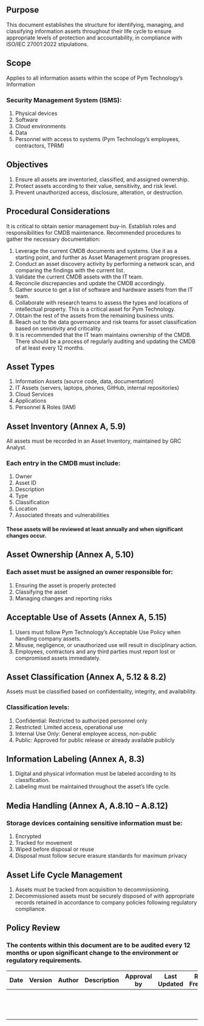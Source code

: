## Purpose
This document establishes the structure for identifying, managing, and classifying information assets throughout their life cycle to ensure appropriate levels of protection and
accountability, in compliance with ISO/IEC 27001:2022 stipulations.

## Scope
Applies to all information assets within the scope of Pym Technology’s Information
### Security Management System (ISMS): 
1. Physical devices
2. Software
3. Cloud environments
4. Data
5. Personnel with access to systems (Pym Technology’s employees, contractors, TPRM)

## Objectives
1. Ensure all assets are inventoried, classified, and assigned ownership.
2. Protect assets according to their value, sensitivity, and risk level.
3. Prevent unauthorized access, disclosure, alteration, or destruction.
      
## Procedural Considerations
It is critical to obtain senior management buy-in. Establish roles and responsibilities for CMDB maintenance. Recommended procedures to gather the necessary documentation:
1. Leverage the current CMDB documents and systems. Use it as a starting point, and further as Asset Management program progresses.
2. Conduct an asset discovery activity by performing a network scan, and comparing the findings with the current list.
3. Validate the current CMDB assets with the IT team.
4. Reconcile discrepancies and update the CMDB accordingly.
5. Gather source to get a list of software and hardware assets from the IT team.
6. Collaborate with research teams to assess the types and locations of intellectual property. This is a critical asset for Pym Technology.
7. Obtain the rest of the assets from the remaining business units.
8. Reach out to the data governance and risk teams for asset classification based on sensitivity and criticality.
9. It is recommended that the IT team maintains ownership of the CMDB. There should be a process of regularly auditing and updating the CMDB of at least every 12 months.

## Asset Types
1. Information Assets (source code, data, documentation)
2. IT Assets (servers, laptops, phones, GitHub, internal repositories)
3. Cloud Services
3. Applications 
4. Personnel & Roles (IAM)

## Asset Inventory (Annex A, 5.9)
All assets must be recorded in an Asset Inventory, maintained by GRC Analyst.
### Each entry in the CMDB must include:
1. Owner
2. Asset ID
3. Description
4. Type
5. Classification
6. Location
7. Associated threats and vulnerabilities
#### These assets will be reviewed at least annually and when significant changes occur.

## Asset Ownership (Annex A, 5.10)
### Each asset must be assigned an owner responsible for:
1. Ensuring the asset is properly protected
2. Classifying the asset
3. Managing changes and reporting risks

## Acceptable Use of Assets (Annex A, 5.15)
1. Users must follow Pym Technology’s Acceptable Use Policy when handling company assets.
2. Misuse, negligence, or unauthorized use will result in disciplinary action.
3. Employees, contractors and any third parties must report lost or compromised assets immediately.

## Asset Classification (Annex A, 5.12 & 8.2)
Assets must be classified based on confidentiality, integrity, and availability.
### Classification levels:
1. Confidential: Restricted to authorized personnel only
2. Restricted: Limited access, operational use
3. Internal Use Only: General employee access, non-public
4. Public: Approved for public release or already available publicly 

## Information Labeling (Annex A, 8.3)
1. Digital and physical information must be labeled according to its classification.
2. Labeling must be maintained throughout the asset’s life cycle.

## Media Handling (Annex A, A.8.10 – A.8.12)
### Storage devices containing sensitive information must be:
1. Encrypted
2. Tracked for movement
3. Wiped before disposal or reuse
4. Disposal must follow secure erasure standards for maximum privacy

## Asset Life Cycle Management
1. Assets must be tracked from acquisition to decommissioning.
2. Decommissioned assets must be securely disposed of with appropriate records retained in accordance to company policies following regulatory compliance.
       
## Policy Review
### The contents within this document are to be audited every 12 months or upon significant change to the environment or regulatory requirements.

|Date |Version |Author | Description |Approval by | Last Updated | Review Frequency |Next Review|
|------|---|----------|--------------------|----------|------|------|------|
| &nbsp; | &nbsp; |  &nbsp;  |   &nbsp; |  &nbsp; |  &nbsp; |  &nbsp; | &nbsp; |
| &nbsp; | &nbsp; |  &nbsp;  |   &nbsp; |  &nbsp; |  &nbsp; |  &nbsp; | &nbsp; |
| &nbsp; | &nbsp; |  &nbsp;  |   &nbsp; |  &nbsp; |  &nbsp; |  &nbsp; | &nbsp; |
